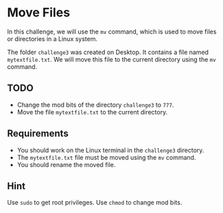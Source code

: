 # Move Files

In this challenge, we will use the `mv` command, which is used to move files or directories in a Linux system.

The folder `challenge3` was created on Desktop. It contains a file named `mytextfile.txt`. We will move this file to the current directory using the `mv` command.

## TODO

* Change the mod bits of the directory `challenge3` to `777`.
* Move the file `mytextfile.txt` to the current directory.

## Requirements

* You should work on the Linux terminal in the `challenge3` directory.
* The `mytextfile.txt` file must be moved using the `mv` command.
* You should rename the moved file.

## Hint

Use `sudo` to get root privileges.
Use `chmod` to change mod bits.
